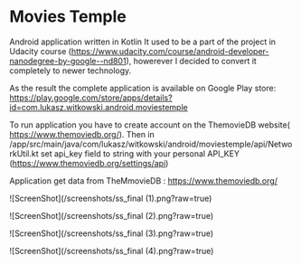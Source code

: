 # Movies Temple
Android application written in Kotlin
It used to be a part of the project in Udacity course (https://www.udacity.com/course/android-developer-nanodegree-by-google--nd801), howerever I decided to convert it completely to newer technology.

As the result the complete application is available on Google Play store: https://play.google.com/store/apps/details?id=com.lukasz.witkowski.android.moviestemple

To run application you have to create account on the ThemovieDB website( https://www.themoviedb.org/). Then in /app/src/main/java/com/lukasz/witkowski/android/moviestemple/api/NetworkUtil.kt  set api_key field to string with your personal API_KEY (https://www.themoviedb.org/settings/api)

Application get data from TheMmovieDB : https://www.themoviedb.org/


![ScreenShot](/screenshots/ss_final (1).png?raw=true)

![ScreenShot](/screenshots/ss_final (2).png?raw=true)

![ScreenShot](/screenshots/ss_final (3).png?raw=true)

![ScreenShot](/screenshots/ss_final (4).png?raw=true)
